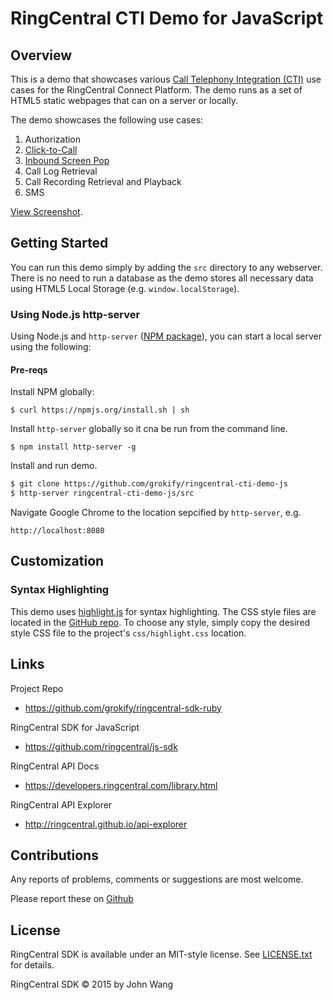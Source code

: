 RingCentral CTI Demo for JavaScript
===================================

## Overview

This is a demo that showcases various [Call Telephony Integration (CTI)](https://en.wikipedia.org/wiki/Computer_telephony_integration) use cases for the RingCentral Connect Platform. The demo runs as a set of HTML5 static webpages that can on a server or locally.

The demo showcases the following use cases:

1. Authorization
1. [Click-to-Call](https://en.wikipedia.org/wiki/Click-to-call)
1. [Inbound Screen Pop](https://en.wikipedia.org/wiki/Screen_pop)
1. Call Log Retrieval
1. Call Recording Retrieval and Playback
1. SMS

[View Screenshot](https://raw.githubusercontent.com/grokify/ringcentral-cti-demo-js/master/src/images/cti-demo.png).

## Getting Started

You can run this demo simply by adding the `src` directory to any webserver. There is no need to run a database as the demo stores all necessary data using HTML5 Local Storage (e.g. `window.localStorage`).

### Using Node.js http-server

Using Node.js and `http-server` ([NPM package](https://www.npmjs.com/package/http-server)), you can start a local server using the following:

#### Pre-reqs

Install NPM globally:

```
$ curl https://npmjs.org/install.sh | sh
```

Install `http-server` globally so it cna be run from the command line.

```
$ npm install http-server -g
```

Install and run demo.

```bash
$ git clone https://github.com/grokify/ringcentral-cti-demo-js
$ http-server ringcentral-cti-demo-js/src
```

Navigate Google Chrome to the location sepcified by `http-server`, e.g.

```
http://localhost:8080
```

## Customization

### Syntax Highlighting

This demo uses [highlight.js](https://highlightjs.org/) for syntax highlighting. The CSS style files are located in the [GitHub repo](https://github.com/isagalaev/highlight.js/tree/master/src/styles). To choose any style, simply copy the desired style CSS file to the project's `css/highlight.css` location.

## Links

Project Repo

* https://github.com/grokify/ringcentral-sdk-ruby

RingCentral SDK for JavaScript

* https://github.com/ringcentral/js-sdk

RingCentral API Docs

* https://developers.ringcentral.com/library.html

RingCentral API Explorer

* http://ringcentral.github.io/api-explorer

## Contributions

Any reports of problems, comments or suggestions are most welcome.

Please report these on [Github](https://github.com/grokify/ringcentral-sdk-ruby)

## License

RingCentral SDK is available under an MIT-style license. See [LICENSE.txt](LICENSE.txt) for details.

RingCentral SDK &copy; 2015 by John Wang